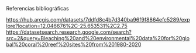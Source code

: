 Referencias bibliográficas

https://hub.arcgis.com/datasets/7ddfd8c4b7d340ba96f9f8864efc5289/explore?location=12.046676%2C-25.653531%2C2.75
https://datasetsearch.research.google.com/search?src=2&query=Bleaching%20and%20environmental%20data%20for%20global%20coral%20reef%20sites%20from%201980-2020 